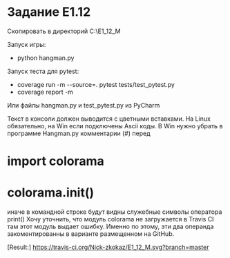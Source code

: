 # Задание E1.12

Скопировать в директорий C:\E1_12_M

  Запуск игры:
  - python hangman.py

  Запуск теста для pytest:
  - coverage run -m --source=. pytest tests/test_pytest.py
  - coverage report -m

Или файлы  hangman.py и test_pytest.py из PyCharm

Текст в консоли должен выводится с цветными вставками.
На Linux обязательно, на Win если подключены Ascii коды.
В Win нужно убрать в программе Hangman.py
комментарии (#) перед
# import colorama
# colorama.init()
иначе в командной строке будут видны служебные символы оператора print()
Хочу уточнить, что модуль colorama не загружается в Travis CI
там этот модуль выдает ошибку.
Именно по этому, эти два операнда закоментированны в варианте размещенном на GitHub.

[build]:  https://travis-ci.org/github/Nick-zkokaz/E1_12_M
[Result:] https://travis-ci.org/Nick-zkokaz/E1_12_M.svg?branch=master

